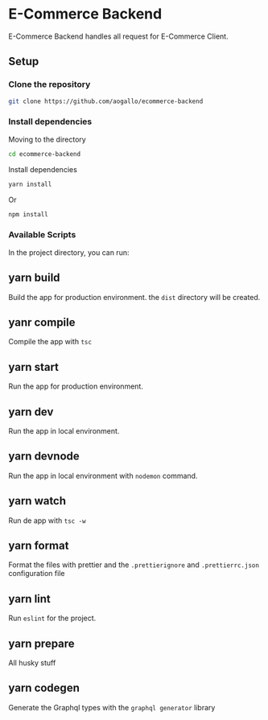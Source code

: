 # E-Commerce Backend

E-Commerce Backend handles all request for E-Commerce Client.

## Setup

### Clone the repository

```bash
git clone https://github.com/aogallo/ecommerce-backend
```

### Install dependencies

Moving to the directory

```bash
cd ecommerce-backend
```

Install dependencies

```bash
yarn install
```

Or

```bash
npm install
```

### Available Scripts

In the project directory, you can run:

## yarn build
Build the app for production environment. the `dist` directory will be created.

## yanr compile
Compile the app with `tsc` 

## yarn start
Run the app for production environment.

## yarn dev
Run the app in local environment.

## yarn devnode
Run the app in local environment with `nodemon` command.

## yarn watch
Run de app with `tsc -w`

## yarn format
Format the files with prettier and the `.prettierignore` and `.prettierrc.json` configuration file


## yarn lint 
Run `eslint` for the project.

## yarn prepare
All husky stuff


## yarn codegen
Generate the Graphql types with the `graphql generator` library
